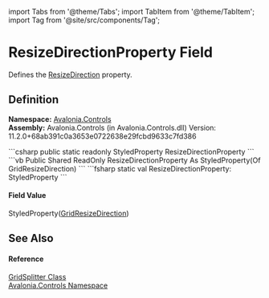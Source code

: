 import Tabs from '@theme/Tabs'; 
import TabItem from '@theme/TabItem'; 
import Tag from '@site/src/components/Tag'; 

# ResizeDirectionProperty Field


Defines the <a href="P_Avalonia_Controls_GridSplitter_ResizeDirection">ResizeDirection</a> property.



## Definition
**Namespace:** <a href="N_Avalonia_Controls">Avalonia.Controls</a>  
**Assembly:** Avalonia.Controls (in Avalonia.Controls.dll) Version: 11.2.0+68ab391c0a3653e0722638e29fcbd9633c7fd386

<Tabs groupId="api-code-preview">
<TabItem value="csharp" label="C#">
```csharp
public static readonly StyledProperty<GridResizeDirection> ResizeDirectionProperty
```
</TabItem>
<TabItem value="vb" label="VB">
```vb
Public Shared ReadOnly ResizeDirectionProperty As StyledProperty(Of GridResizeDirection)
```
</TabItem>
<TabItem value="fsharp" label="F#">
```fsharp
static val ResizeDirectionProperty: StyledProperty<GridResizeDirection>
```
</TabItem>
</Tabs>



#### Field Value
StyledProperty(<a href="T_Avalonia_Controls_GridResizeDirection">GridResizeDirection</a>)

## See Also


#### Reference
<a href="T_Avalonia_Controls_GridSplitter">GridSplitter Class</a>  
<a href="N_Avalonia_Controls">Avalonia.Controls Namespace</a>  
